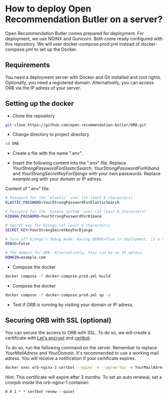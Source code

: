 # How to deploy Open Recommendation Butler on a server?

Open Recommendation Butler comes prepared for deployment. For deployment, we use NGINX and Gunicorn. Both come ready configured with this repository. We will user docker-compose.prod.yml instead of docker-compose.yml to set up the Docker.

## Requirements

You need a deployment server with Docker and Git installed and root rights. Optionally, you need a registered domain. Alternativelly, you can access ORB via the IP adress of your server.

## Setting up the docker

- Clone the repository

```bash
git clone https://github.com/open-recommendation-butler/ORB.git
```

- Change directory to project directory

```bash
cd ORB
```

- Create a file with the name ".env".

- Insert the following content into the ".env" file. Replace *YourStrongPasswordForElasticSearch*, *YourStrongPasswordForKibana* and *YourStrongSecretKeyForDjango* with your own passwords. Replace *example.org* with your domain or IP adress.

Content of ".env" file:
```bash
# Password for the 'elastic' user (at least 6 characters)
ELASTIC_PASSWORD=YourStrongPasswordForElasticSearch

# Password for the 'kibana_system' user (at least 6 characters)
KIBANA_PASSWORD=YourStrongPasswordForKibana

# Secret key for Django (at least 6 characters)
SECRET_KEY=YourStrongSecretKeyForDjango

# Turn off Django's debug mode. Having DEBUG=True in deployment, is a security risk.
DEBUG=False

# The domain for ORB. Alternatively, this can be an IP adress. 
DOMAIN=example.com
```

- Compose the docker
```bash
docker compose -f docker-compose.prod.yml build
```

- Compose the docker
```bash
docker compose -f docker-compose.prod.yml up -d
```

- Test if ORB is running by visiting your domain or IP adress.


## Securing ORB with SSL (optional)

You can secure the access to ORB with SSL. To do so, we will create a certificate with [Let's encrypt](https://letsencrypt.org/) and [certbot](https://certbot.eff.org/).

To do so, run the following command on the server. Remember to replace *YourMailAdress* and *YourDomain*. It's recommended to use a working mail adress. You will receive a notification if your certificate expires. 

```bash
docker exec orb-nginx-1 certbot --nginx -n --agree-tos -m YourMailAdress -d YourDomain
```

Hint: This certificate will expire after 3 months. To set an auto renewal, set a cronjob inside the orb-nginx-1 container:

```
0 0 1 * * certbot renew --quiet
```